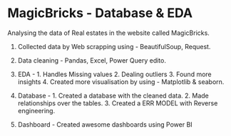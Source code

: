 # MagicBricks - Database & EDA

Analysing the data of Real estates in the website called MagicBricks.

1. Collected data by Web scrapping using -
          BeautifulSoup, 
          Request.

2. Data cleaning - 
          Pandas, 
          Excel, 
          Power Query edito.

3. EDA -
       1. Handles Missing values
       2. Dealing outliers
       3. Found more insights
       4. Created more visualisation by using - Matplotlib & seaborn.

4. Database -
       1. Created a database with the cleaned data.
       2. Made relationships over the tables.
       3. Created a ERR MODEL with Reverse engineering.

5. Dashboard -
       Created awesome dashboards using Power BI 
